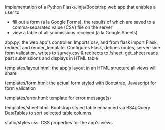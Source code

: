 Implementation of a Python Flask/Jinja/Bootstrap web app that enables a user to 
 - fill out a form (a la Google Forms), the results of which are saved to a comma-separated value (CSV) file on the server
- view a table of all submissions received (a la Google Sheets)

app.py: the web app's controller. Imports csv, and from flask import Flask, redirect and render_template. Configures Flask, defines routes, server-side form validation, writes to survey.csv & redirects to /sheet. get_sheet reads past submissions and displays in HTML table

templates/layout.html: the app's layout in an HTML structure all views will share

templates/form.html: the actual form styled with Bootstrap, Javascript for form validation

templates/error.html: template for error message(s)

templates/sheet.html: Bootstrap styled table enhanced via BS4/jQuery DataTables to sort selected table columns 

static/styles.css: CSS properties for the app's views


